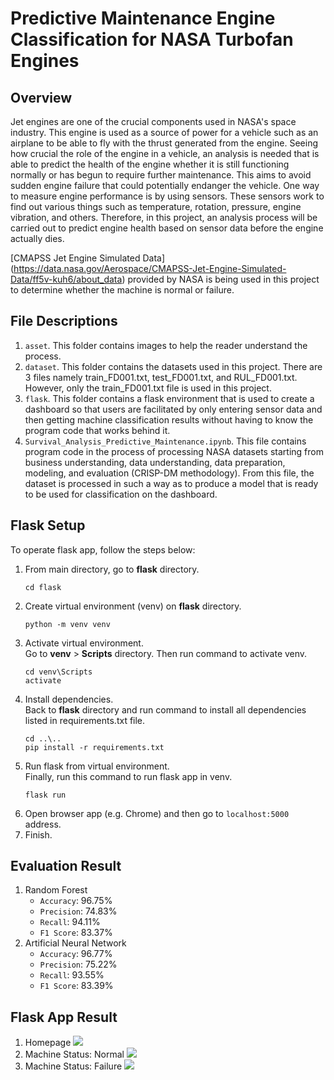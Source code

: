 # Predictive Maintenance Engine Classification for NASA Turbofan Engines

## Overview
Jet engines are one of the crucial components used in NASA's space industry. This engine is used as a source of power for a vehicle such as an airplane to be able to fly with the thrust generated from the engine. Seeing how crucial the role of the engine in a vehicle, an analysis is needed that is able to predict the health of the engine whether it is still functioning normally or has begun to require further maintenance. This aims to avoid sudden engine failure that could potentially endanger the vehicle. One way to measure engine performance is by using sensors. These sensors work to find out various things such as temperature, rotation, pressure, engine vibration, and others. Therefore, in this project, an analysis process will be carried out to predict engine health based on sensor data before the engine actually dies.

[CMAPSS Jet Engine Simulated Data]
(https://data.nasa.gov/Aerospace/CMAPSS-Jet-Engine-Simulated-Data/ff5v-kuh6/about_data)
provided by NASA is being used in this project to determine whether the machine is normal or failure.

## File Descriptions

1. `asset`. This folder contains images to help the reader understand the process.
2. `dataset`. This folder contains the datasets used in this project. There are 3 files namely train_FD001.txt, test_FD001.txt, and RUL_FD001.txt. However, only the train_FD001.txt file is used in this project.
3. `flask`. This folder contains a flask environment that is used to create a dashboard so that users are facilitated by only entering sensor data and then getting machine classification results without having to know the program code that works behind it.
4. `Survival_Analysis_Predictive_Maintenance.ipynb`. This file contains program code in the process of processing NASA datasets starting from business understanding, data understanding, data preparation, modeling, and evaluation (CRISP-DM methodology). From this file, the dataset is processed in such a way as to produce a model that is ready to be used for classification on the dashboard.

## Flask Setup
To operate flask app, follow the steps below:
1. From main directory, go to **flask** directory.  
   ```
   cd flask
   ````
2. Create virtual environment (venv) on **flask** directory.  
   ```
   python -m venv venv
   ```
3. Activate virtual environment.  
   Go to **venv** > **Scripts** directory. Then run command to activate venv.  
   ```
   cd venv\Scripts 
   activate
   ```
4. Install dependencies.  
   Back to **flask** directory and run command to install all dependencies listed in requirements.txt file.  
   ```
   cd ..\.. 
   pip install -r requirements.txt
   ```
5. Run flask from virtual environment.  
   Finally, run this command to run flask app in venv.  
   ```
   flask run
   ```
6. Open browser app (e.g. Chrome) and then go to `localhost:5000` address.
7. Finish.

## Evaluation Result
1. Random Forest
   - `Accuracy`: 96.75%
   - `Precision`: 74.83%
   - `Recall`: 94.11%
   - `F1 Score`: 83.37%
2. Artificial Neural Network
   - `Accuracy`: 96.77%
   - `Precision`: 75.22%
   - `Recall`: 93.55%
   - `F1 Score`: 83.39%

## Flask App Result
1. Homepage
![](asset/tampilan-awal.jpeg)
3. Machine Status: Normal
![](asset/tampilan-mesin-normal.jpeg)
4. Machine Status: Failure
![](asset/tampilan-mesin-failure.jpeg)
